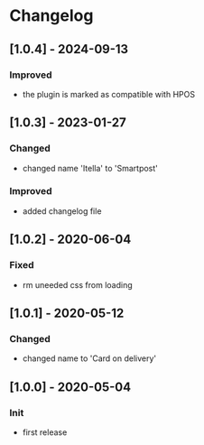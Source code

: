 # Changelog

## [1.0.4] - 2024-09-13
### Improved
- the plugin is marked as compatible with HPOS

## [1.0.3] - 2023-01-27
### Changed
- changed name 'Itella' to 'Smartpost'

### Improved
- added changelog file

## [1.0.2] - 2020-06-04
### Fixed
- rm uneeded css from loading

## [1.0.1] - 2020-05-12
### Changed
- changed name to 'Card on delivery'

## [1.0.0] - 2020-05-04
### Init
- first release
